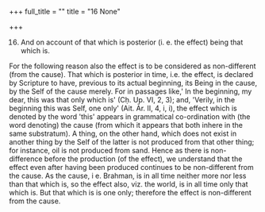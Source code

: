 +++
full_title = ""
title = "16 None"

+++


16. And on account of that which is posterior (i. e. the effect) being that which is.

For the following reason also the effect is to be considered as non-different (from the cause). That which is posterior in time, i.e. the effect, is declared by Scripture to have, previous to its actual beginning, its Being in the cause, by the Self of the cause merely. For in passages like,' In the beginning, my dear, this was that only which is' (Cḥ. Up. VI, 2, 3); and, 'Verily, in the beginning this was Self, one only' (Ait. Ār. II, 4, i, i), the effect which is denoted by the word 'this' appears in grammatical co-ordination with (the word denoting) the cause (from which it appears that both inhere in the same substratum). A thing, on the other hand, which does not exist in another thing by the Self of the latter is not produced from that other thing; for instance, oil is not produced from sand. Hence as there is non-difference before the production (of the effect), we understand that the effect even after having been produced continues to be non-different from the cause. As the cause, i e. Brahman, is in all time neither more nor less than that which is, so the effect also, viz. the world, is in all time only that which is. But that which is is one only; therefore the effect is non-different from the cause.

